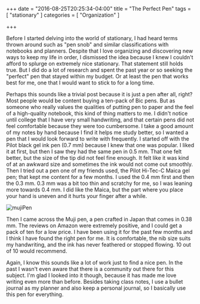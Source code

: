 +++
date = "2016-08-25T20:25:34-04:00"
title = "The Perfect Pen"
tags = [ "stationary"  ]
categories = [ "Organization" ]

+++

Before I started delving into the world of stationary, I had heard terms thrown around such as "pen snob" and similar classifications with notebooks and planners. Despite that I love organizing and discovering new ways to keep my life in order, I dismissed the idea because I knew I couldn't afford to splurge on extremely nice stationary. That statement still holds true. But I did do a lot of research and spent the past year or so seeking the "perfect" pen that stayed within my budget. Or at least the pen that works best for me, one that I would want to stick to for a long time. 

Perhaps this sounds like a trivial post because it is just a pen after all, right? Most people would be content buying a ten-pack of Bic pens. But as someone who really values the qualities of putting pen to paper and the feel of a high-quality notebook, this kind of thing matters to me. I didn't notice until college that I have very small handwriting, and that certain pens did not feel comfortable because they were too cumbersome. I take a good amount of my notes by hand because I find it helps me study better, so I wanted a pen that I would look forward to write with frequently. I started off with the Pilot black gel ink pen (0.7 mm) because I knew that one was popular. I liked it at first, but then I saw they had the same pen in 0.5 mm. That one felt better, but the size of the tip did not feel fine enough. It felt like it was kind of at an awkward size and sometimes the ink would not come out smoothly. Then I tried out a pen one of my friends used, the Pilot Hi-Tec-C Maica gel pen; that kept me content for a few months. I used the 0.4 mm first and then the 0.3 mm. 0.3 mm was a bit too thin and scratchy for me, so I was leaning more towards 0.4 mm. I did like the Maica, but the part where you place your hand is uneven and it hurts your finger after a while. 

![mujiPen](/muji.jpg)

Then I came across the Muji pen, a pen crafted in Japan that comes in 0.38 mm. The reviews on Amazon were extremely positive, and I could get a pack of ten for a low price. I have been using it for the past few months and I think I have found the right pen for me. It is comfortable, the nib size suits my handwriting, and the ink has never feathered or stopped flowing. 10 out of 10 would recommend. 

Again, I know this sounds like a lot of work just to find a nice pen. In the past I wasn't even aware that there is a community out there for this subject. I'm glad I looked into it though, because it has made me love writing even more than before. Besides taking class notes, I use a bullet journal as my planner and also keep a personal journal, so I basically use this pen for everything. 


